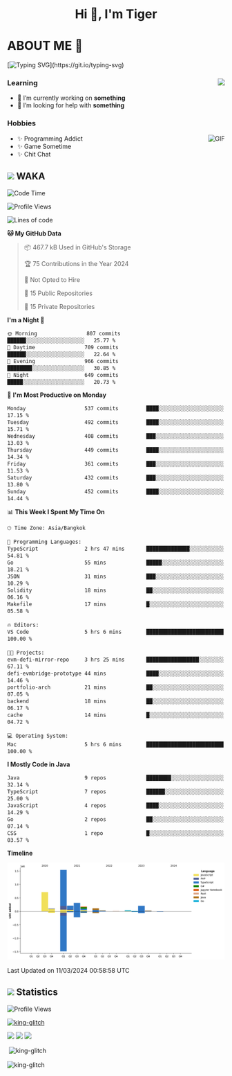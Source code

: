 <h1 align="center">Hi 👋, I'm Tiger</h1>




# ABOUT ME 💬

[![Typing SVG](https://readme-typing-svg.herokuapp.com?color=22F771&vCenter=true&lines=A+perssionate+developer+from+nowhere.)](https://git.io/typing-svg)

<div>
 <img align="right" src="https://spotify-github-profile.vercel.app/api/view?uid=12129734423&cover_image=false&theme=default&bar_color=22d016&bar_color_cover=true" />
 <h3>Learning</h3>
 
 <ul>
  <li>🔭 I’m currently working on <b>something</b></li>
  <li>🤝 I’m looking for help with <b>something</b></li>
 </ul>
 
</div>
<div>
 <h3>Hobbies</h3>
 <img align="right" height="475px"  alt="GIF" src="https://i.pinimg.com/originals/1f/b7/db/1fb7dbee557e5ed509f7517da8a84d58.gif" />
 <ul>
  <li>✨ Programming Addict</li>
  <li>✨ Game Sometime</li>
  <li>✨ Chit Chat</li>
 </ul>
 
</div>



## <img height="40" src="https://raw.githubusercontent.com/innng/innng/master/assets/kyubey.gif"/> WAKA

<!--START_SECTION:waka-->
![Code Time](http://img.shields.io/badge/Code%20Time-1%2C783%20hrs%2011%20mins-blue)

![Profile Views](http://img.shields.io/badge/Profile%20Views-0-blue)

![Lines of code](https://img.shields.io/badge/From%20Hello%20World%20I%27ve%20Written-3.4%20million%20lines%20of%20code-blue)

**🐱 My GitHub Data** 

> 📦 467.7 kB Used in GitHub's Storage 
 > 
> 🏆 75 Contributions in the Year 2024
 > 
> 🚫 Not Opted to Hire
 > 
> 📜 15 Public Repositories 
 > 
> 🔑 15 Private Repositories 
 > 
**I'm a Night 🦉** 

```text
🌞 Morning                807 commits         ██████░░░░░░░░░░░░░░░░░░░   25.77 % 
🌆 Daytime                709 commits         ██████░░░░░░░░░░░░░░░░░░░   22.64 % 
🌃 Evening                966 commits         ████████░░░░░░░░░░░░░░░░░   30.85 % 
🌙 Night                  649 commits         █████░░░░░░░░░░░░░░░░░░░░   20.73 % 
```
📅 **I'm Most Productive on Monday** 

```text
Monday                   537 commits         ████░░░░░░░░░░░░░░░░░░░░░   17.15 % 
Tuesday                  492 commits         ████░░░░░░░░░░░░░░░░░░░░░   15.71 % 
Wednesday                408 commits         ███░░░░░░░░░░░░░░░░░░░░░░   13.03 % 
Thursday                 449 commits         ████░░░░░░░░░░░░░░░░░░░░░   14.34 % 
Friday                   361 commits         ███░░░░░░░░░░░░░░░░░░░░░░   11.53 % 
Saturday                 432 commits         ███░░░░░░░░░░░░░░░░░░░░░░   13.80 % 
Sunday                   452 commits         ████░░░░░░░░░░░░░░░░░░░░░   14.44 % 
```


📊 **This Week I Spent My Time On** 

```text
🕑︎ Time Zone: Asia/Bangkok

💬 Programming Languages: 
TypeScript               2 hrs 47 mins       ██████████████░░░░░░░░░░░   54.81 % 
Go                       55 mins             █████░░░░░░░░░░░░░░░░░░░░   18.21 % 
JSON                     31 mins             ███░░░░░░░░░░░░░░░░░░░░░░   10.29 % 
Solidity                 18 mins             ██░░░░░░░░░░░░░░░░░░░░░░░   06.16 % 
Makefile                 17 mins             █░░░░░░░░░░░░░░░░░░░░░░░░   05.58 % 

🔥 Editors: 
VS Code                  5 hrs 6 mins        █████████████████████████   100.00 % 

🐱‍💻 Projects: 
evm-defi-mirror-repo     3 hrs 25 mins       █████████████████░░░░░░░░   67.11 % 
defi-evmbridge-prototype 44 mins             ████░░░░░░░░░░░░░░░░░░░░░   14.46 % 
portfolio-arch           21 mins             ██░░░░░░░░░░░░░░░░░░░░░░░   07.05 % 
backend                  18 mins             ██░░░░░░░░░░░░░░░░░░░░░░░   06.17 % 
cache                    14 mins             █░░░░░░░░░░░░░░░░░░░░░░░░   04.72 % 

💻 Operating System: 
Mac                      5 hrs 6 mins        █████████████████████████   100.00 % 
```

**I Mostly Code in Java** 

```text
Java                     9 repos             ████████░░░░░░░░░░░░░░░░░   32.14 % 
TypeScript               7 repos             ██████░░░░░░░░░░░░░░░░░░░   25.00 % 
JavaScript               4 repos             ████░░░░░░░░░░░░░░░░░░░░░   14.29 % 
Go                       2 repos             ██░░░░░░░░░░░░░░░░░░░░░░░   07.14 % 
CSS                      1 repo              █░░░░░░░░░░░░░░░░░░░░░░░░   03.57 % 
```



**Timeline**

![Lines of Code chart](https://raw.githubusercontent.com/king-glitch/king-glitch/main/assets/bar_graph.png)


 Last Updated on 11/03/2024 00:58:58 UTC
<!--END_SECTION:waka-->
## <img height="40" src="https://raw.githubusercontent.com/innng/innng/master/assets/kyubey.gif"/> Statistics
![Profile Views](https://komarev.com/ghpvc/?username=king-glitch)  

<p align="left"> 
 <a href="https://github.com/ryo-ma/github-profile-trophy">
  <img src="https://github-profile-trophy.vercel.app/?username=king-glitch&theme=dracula" alt="king-glitch" />
 </a> </p>

![](https://github-profile-summary-cards.vercel.app/api/cards/profile-details?username=king-glitch&theme=dracula)
![](https://github-profile-summary-cards.vercel.app/api/cards/stats?username=king-glitch&theme=dracula) 
![](https://github-profile-summary-cards.vercel.app/api/cards/productive-time?username=king-glitch&theme=dracula)


<p>&nbsp;<img align="center" src="https://github-readme-stats.vercel.app/api?username=king-glitch&theme=dracula" alt="king-glitch" /></p>

<p><img align="center" src="https://github-readme-streak-stats.herokuapp.com/?user=king-glitch&theme=dracula" alt="king-glitch" /></p>

